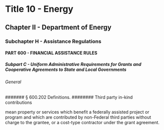 
# Title 10 - Energy
## Chapter II - Department of Energy
### Subchapter H - Assistance Regulations
#### PART 600 - FINANCIAL ASSISTANCE RULES
##### Subpart C - Uniform Administrative Requirements for Grants and Cooperative Agreements to State and Local Governments
###### General
####### § 600.202 Definitions.
######## Third party in-kind contributions

mean property or services which benefit a federally assisted project or program and which are contributed by non-Federal third parties without charge to the grantee, or a cost-type contractor under the grant agreement.
